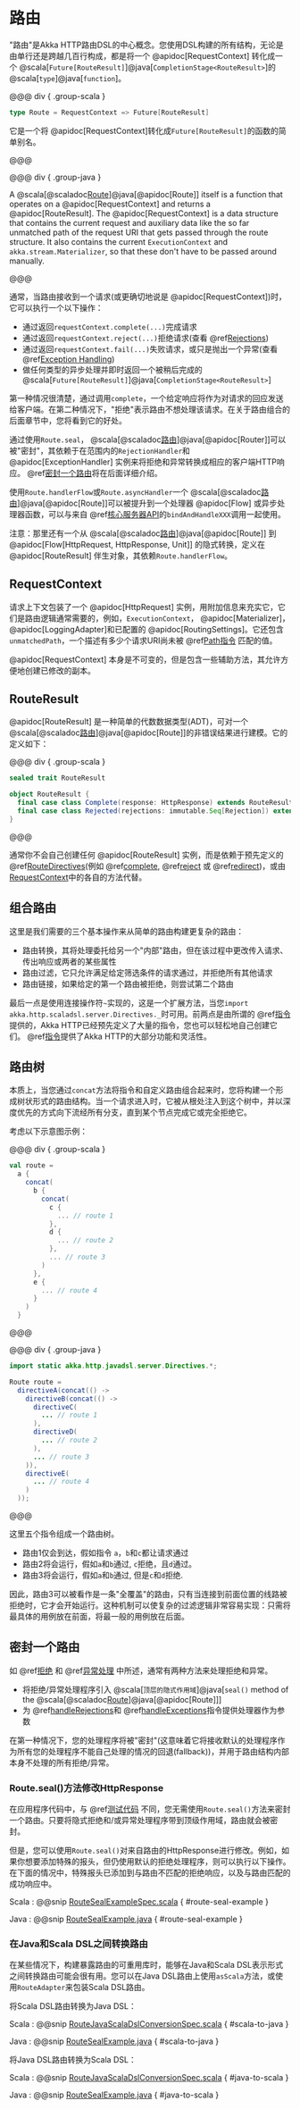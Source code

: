 <a id="routes"></a>
# 路由

"路由"是Akka HTTP路由DSL的中心概念。您使用DSL构建的所有结构，无论是由单行还是跨越几百行构成，都是将一个 @apidoc[RequestContext] 转化成一个 @scala[`Future[RouteResult]`]@java[`CompletionStage<RouteResult>`]的 @scala[`type`]@java[`function`]。

@@@ div { .group-scala }

```scala
type Route = RequestContext => Future[RouteResult]
```
它是一个将 @apidoc[RequestContext]转化成`Future[RouteResult]`的函数的简单别名。

@@@

@@@ div { .group-java }

A @scala[@scaladoc[Route](akka.http.scaladsl.server.index#Route=akka.http.scaladsl.server.RequestContext=%3Escala.concurrent.Future[akka.http.scaladsl.server.RouteResult])]@java[@apidoc[Route]] itself is a function that operates on a @apidoc[RequestContext] and returns a @apidoc[RouteResult]. The
@apidoc[RequestContext] is a data structure that contains the current request and auxiliary data like the so far unmatched
path of the request URI that gets passed through the route structure. It also contains the current `ExecutionContext`
and `akka.stream.Materializer`, so that these don't have to be passed around manually.

@@@

通常，当路由接收到一个请求(或更确切地说是 @apidoc[RequestContext])时，它可以执行一个以下操作：

 * 通过返回`requestContext.complete(...)`完成请求
 * 通过返回`requestContext.reject(...)`拒绝请求(查看 @ref[Rejections](rejections.md#rejections)) 
 * 通过返回`requestContext.fail(...)`失败请求，或只是抛出一个异常(查看 @ref[Exception Handling](exception-handling.md#exception-handling))
 * 做任何类型的异步处理并即时返回一个被稍后完成的 @scala[`Future[RouteResult]`]@java[`CompletionStage<RouteResult>`]

第一种情况很清楚，通过调用`complete`，一个给定响应将作为对请求的回应发送给客户端。在第二种情况下，"拒绝"表示路由不想处理该请求。在关于路由组合的后面章节中，您将看到它的好处。

通过使用`Route.seal`， @scala[@scaladoc[路由](akka.http.scaladsl.server.index#Route=akka.http.scaladsl.server.RequestContext=%3Escala.concurrent.Future[akka.http.scaladsl.server.RouteResult])]@java[@apidoc[Router]]可以被"密封"，其依赖于在范围内的`RejectionHandler`和 @apidoc[ExceptionHandler] 实例来将拒绝和异常转换成相应的客户端HTTP响应。 @ref[密封一个路由](#密封一个路由)将在后面详细介绍。

使用`Route.handlerFlow`或`Route.asyncHandler`一个 @scala[@scaladoc[路由](akka.http.scaladsl.server.index#Route=akka.http.scaladsl.server.RequestContext=%3Escala.concurrent.Future[akka.http.scaladsl.server.RouteResult])]@java[@apidoc[Route]]可以被提升到一个处理器 @apidoc[Flow] 或异步处理器函数，可以与来自 @ref[核心服务器API](../server-side/low-level-api.md)的`bindAndHandleXXX`调用一起使用。

注意：那里还有一个从 @scala[@scaladoc[路由](akka.http.scaladsl.server.index#Route=akka.http.scaladsl.server.RequestContext=%3Escala.concurrent.Future[akka.http.scaladsl.server.RouteResult])]@java[@apidoc[Route]] 到 @apidoc[Flow[HttpRequest, HttpResponse, Unit]] 的隐式转换，定义在 @apidoc[RouteResult] 伴生对象，其依赖`Route.handlerFlow`。

<a id="requestcontext"></a>
## RequestContext

请求上下文包装了一个 @apidoc[HttpRequest] 实例，用附加信息来充实它，它们是路由逻辑通常需要的，例如，`ExecutionContext`， @apidoc[Materializer]， @apidoc[LoggingAdapter]和已配置的 @apidoc[RoutingSettings]。它还包含`unmatchedPath`，一个描述有多少个请求URI尚未被 @ref[Path指令](directives/path-directives/index.md#路径指令) 匹配的值。

@apidoc[RequestContext] 本身是不可变的，但是包含一些辅助方法，其允许方便地创建已修改的副本。

<a id="routeresult"></a>
## RouteResult

@apidoc[RouteResult] 是一种简单的代数数据类型(ADT)，可对一个 @scala[@scaladoc[路由](akka.http.scaladsl.server.index#Route=akka.http.scaladsl.server.RequestContext=%3Escala.concurrent.Future[akka.http.scaladsl.server.RouteResult])]@java[@apidoc[Route]]的非错误结果进行建模。它的定义如下：

@@@ div { .group-scala }

```scala
sealed trait RouteResult

object RouteResult {
  final case class Complete(response: HttpResponse) extends RouteResult
  final case class Rejected(rejections: immutable.Seq[Rejection]) extends RouteResult
}
```

@@@

通常你不会自己创建任何 @apidoc[RouteResult] 实例，而是依赖于预先定义的 @ref[RouteDirectives](directives/route-directives/index.md#routedirectives)(例如 @ref[complete](directives/route-directives/complete.md#完成-complete-), @ref[reject](directives/route-directives/reject.md#reject) 或 @ref[redirect](directives/route-directives/redirect.md#redirect))，或由[RequestContext](#requestcontext)中的各自的方法代替。

## 组合路由

这里是我们需要的三个基本操作来从简单的路由构建更复杂的路由：

 * 路由转换，其将处理委托给另一个"内部"路由，但在该过程中更改传入请求、传出响应或两者的某些属性
 * 路由过滤，它只允许满足给定筛选条件的请求通过，并拒绝所有其他请求
 * 路由链接，如果给定的第一个路由被拒绝，则尝试第二个路由

最后一点是使用连接操作符`~`实现的，这是一个扩展方法，当您`import akka.http.scaladsl.server.Directives._`时可用。前两点是由所谓的 @ref[指令](directives/index.md#指令)提供的，Akka HTTP已经预先定义了大量的指令，您也可以轻松地自己创建它们。 @ref[指令](directives/index.md#指令)提供了Akka HTTP的大部分功能和灵活性。

<a id="the-routing-tree"></a>
## 路由树

本质上，当您通过`concat`方法将指令和自定义路由组合起来时，您将构建一个形成树状形式的路由结构。当一个请求进入时，它被从根处注入到这个树中，并以深度优先的方式向下流经所有分支，直到某个节点完成它或完全拒绝它。

考虑以下示意图示例：

@@@ div { .group-scala }

```scala
val route =
  a {
    concat(
      b {
        concat(
          c {
            ... // route 1
          },
          d {
            ... // route 2
          },
          ... // route 3
        )
      },
      e {
        ... // route 4
      }
    )
  }
```

@@@

@@@ div { .group-java }

```java
import static akka.http.javadsl.server.Directives.*;

Route route =
  directiveA(concat(() ->
    directiveB(concat(() ->
      directiveC(
        ... // route 1
      ),
      directiveD(
        ... // route 2
      ),
      ... // route 3
    )),
    directiveE(
      ... // route 4
    )
  ));
```

@@@

这里五个指令组成一个路由树。

 * 路由1仅会到达，假如指令 `a`，`b`和`c`都让请求通过
 * 路由2将会运行，假如`a`和`b`通过, `c`拒绝，且`d`通过。
 * 路由3将会运行，假如`a`和`b`通过, 但是`c`和`d`拒绝.

因此，路由3可以被看作是一条"全覆盖"的路由，只有当连接到前面位置的线路被拒绝时，它才会开始运行。这种机制可以使复杂的过滤逻辑非常容易实现：只需将最具体的用例放在前面，将最一般的用例放在后面。

## 密封一个路由

如 @ref[拒绝](rejections.md) 和 @ref[异常处理](exception-handling.md) 中所述，通常有两种方法来处理拒绝和异常。

 * 将拒绝/异常处理程序引入 @scala[`顶层的隐式作用域`]@java[`seal()` method of the @scala[@scaladoc[Route](akka.http.scaladsl.server.index#Route=akka.http.scaladsl.server.RequestContext=%3Escala.concurrent.Future[akka.http.scaladsl.server.RouteResult])]@java[@apidoc[Route]]]
 * 为 @ref[handleRejections](directives/execution-directives/handleRejections.md#handlerejections)和 @ref[handleExceptions](directives/execution-directives/handleExceptions.md#handleexceptions)指令提供处理器作为参数

在第一种情况下，您的处理程序将被"密封"(这意味着它将接收默认的处理程序作为所有您的处理程序不能自己处理的情况的回退(fallback))，并用于路由结构内部本身不处理的所有拒绝/异常。

### Route.seal()方法修改HttpResponse

在应用程序代码中，与 @ref[测试代码](testkit.md#testing-sealed-routes) 不同，您无需使用`Route.seal()`方法来密封一个路由。只要将隐式拒绝和/或异常处理程序带到顶级作用域，路由就会被密封。

但是，您可以使用`Route.seal()`对来自路由的HttpResponse进行修改。例如，如果你想要添加特殊的报头，但仍使用默认的拒绝处理程序，则可以执行以下操作。在下面的情况中，特殊报头已添加到与路由不匹配的拒绝响应，以及与路由匹配的成功响应中。

Scala
:   @@snip [RouteSealExampleSpec.scala]($root$/src/test/scala/docs/http/scaladsl/RouteSealExampleSpec.scala) { #route-seal-example }

Java
:   @@snip [RouteSealExample.java]($root$/src/test/java/docs/http/javadsl/RouteSealExample.java) { #route-seal-example }

### 在Java和Scala DSL之间转换路由

在某些情况下，构建暴露路由的可重用库时，能够在Java和Scala DSL表示形式之间转换路由可能会很有用。您可以在Java DSL路由上使用`asScala`方法，或使用`RouteAdapter`来包装Scala DSL路由。

将Scala DSL路由转换为Java DSL：

Scala
:   @@snip [RouteJavaScalaDslConversionSpec.scala]($akka-http$//akka-http-tests/src/test/scala/akka/http/scaladsl/RouteJavaScalaDslConversionSpec.scala) { #scala-to-java }

Java
:   @@snip [RouteSealExample.java]($akka-http$/akka-http-tests/src/test/java/docs/http/javadsl/server/RouteJavaScalaDslConversionTest.java) { #scala-to-java }

将Java DSL路由转换为Scala DSL：

Scala
:   @@snip [RouteJavaScalaDslConversionSpec.scala]($akka-http$//akka-http-tests/src/test/scala/akka/http/scaladsl/RouteJavaScalaDslConversionSpec.scala) { #java-to-scala }

Java
:   @@snip [RouteSealExample.java]($akka-http$/akka-http-tests/src/test/java/docs/http/javadsl/server/RouteJavaScalaDslConversionTest.java) { #java-to-scala }

